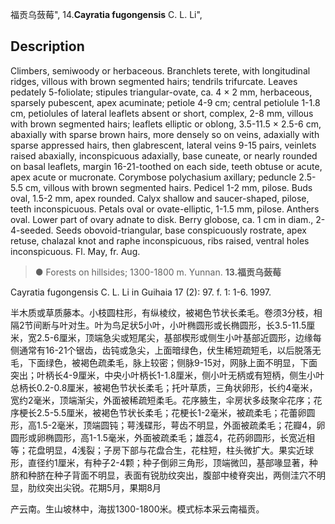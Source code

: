 福贡乌蔹莓",
14.**Cayratia fugongensis** C. L. Li",

## Description
Climbers, semiwoody or herbaceous. Branchlets terete, with longitudinal ridges, villous with brown segmented hairs; tendrils trifurcate. Leaves pedately 5-foliolate; stipules triangular-ovate, ca. 4 × 2 mm, herbaceous, sparsely pubescent, apex acuminate; petiole 4-9 cm; central petiolule 1-1.8 cm, petiolules of lateral leaflets absent or short, complex, 2-8 mm, villous with brown segmented hairs; leaflets elliptic or oblong, 3.5-11.5 × 2.5-6 cm, abaxially with sparse brown hairs, more densely so on veins, adaxially with sparse appressed hairs, then glabrescent, lateral veins 9-15 pairs, veinlets raised abaxially, inconspicuous adaxially, base cuneate, or nearly rounded on basal leaflets, margin 16-21-toothed on each side, teeth obtuse or acute, apex acute or mucronate. Corymbose polychasium axillary; peduncle 2.5-5.5 cm, villous with brown segmented hairs. Pedicel 1-2 mm, pilose. Buds oval, 1.5-2 mm, apex rounded. Calyx shallow and saucer-shaped, pilose, teeth inconspicuous. Petals oval or ovate-elliptic, 1-1.5 mm, pilose. Anthers oval. Lower part of ovary adnate to disk. Berry globose, ca. 1 cm in diam., 2-4-seeded. Seeds obovoid-triangular, base conspicuously rostrate, apex retuse, chalazal knot and raphe inconspicuous, ribs raised, ventral holes inconspicuous. Fl. May, fr. Aug.

> ●  Forests on hillsides; 1300-1800 m. Yunnan.
**13.福贡乌蔹莓**

Cayratia fugongensis C. L. Li in Guihaia 17 (2): 97. f. 1: 1-6. 1997.

半木质或草质藤本。小枝圆柱形，有纵棱纹，被褐色节状长柔毛。卷须3分枝，相隔2节间断与叶对生。叶为鸟足状5小叶，小叶椭圆形或长椭圆形，长3.5-11.5厘米，宽2.5-6厘米，顶端急尖或短尾尖，基部楔形或侧生小叶基部近圆形，边缘每侧通常有16-21个锯齿，齿钝或急尖，上面暗绿色，伏生稀短疏短毛，以后脱落无毛，下面绿色，被褐色疏柔毛，脉上较密；侧脉9-15对，网脉上面不明显，下面突出；叶柄长4-9厘米，中央小叶柄长1-1.8厘米，侧小叶无柄或有短柄，侧生小叶总柄长0.2-0.8厘米，被褐色节状长柔毛；托叶草质，三角状卵形，长约4毫米，宽约2毫米，顶端渐尖，外面被稀疏短柔毛。花序腋生，伞房状多歧聚伞花序；花序梗长2.5-5.5厘米，被褐色节状长柔毛；花梗长1-2毫米，被疏柔毛；花蕾卵圆形，高1.5-2毫米，顶端圆钝；萼浅碟形，萼齿不明显，外面被疏柔毛；花瓣4，卵圆形或卵椭圆形，高1-1.5毫米，外面被疏柔毛；雄蕊4，花药卵圆形，长宽近相等；花盘明显，4浅裂；子房下部与花盘合生，花柱短，柱头微扩大。果实近球形，直径约1厘米，有种子2-4颗；种子倒卵三角形，顶端微凹，基部喙显著，种脐和种脐在种子背面不明显，表面有锐肋纹突出，腹部中棱脊突出，两侧洼穴不明显，肋纹突出尖锐。花期5月，果期8月

产云南。生山坡林中，海拔1300-1800米。模式标本采云南福贡。
